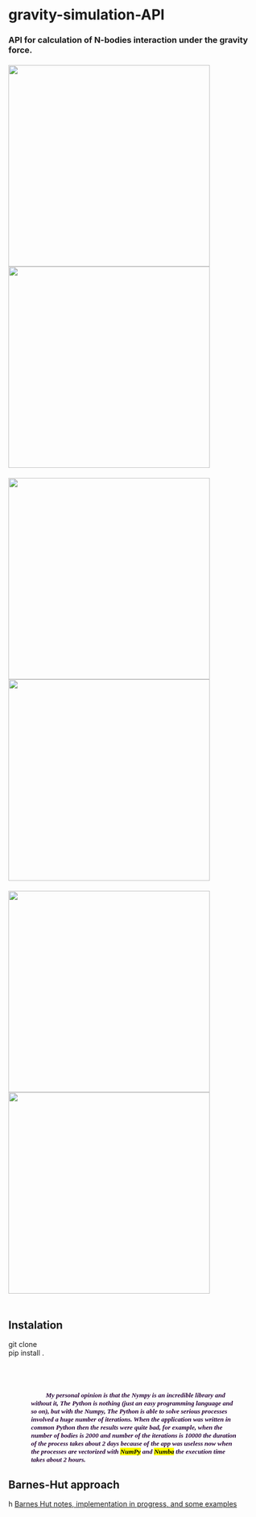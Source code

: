 
<h1>gravity-simulation-API </h1>
<h3  face = "Times New Roma" color='#270336'  >
  API for  calculation of N-bodies interaction under the gravity force.
<br> <br>
       
   <img height="400" width="400" src="https://daodavid.github.io/gravity-simulation/resources/gift-generated-examples/b-7.gif">
  <img height="400" width="400" src="https://daodavid.github.io/gravity-simulation/resources/gift-generated-examples/b-11.gif"> 
 <br> <br>
  <img height="400" width="400" src="https://daodavid.github.io/gravity-simulation/resources/gift-generated-examples/b-16.gif">    
  <IMG height="400" width="400" src="https://daodavid.github.io/gravity-simulation/resources/gift-generated-examples/b-100.gif"> 
  <br> <br>
  <img height="400" width="400" src="https://daodavid.github.io/gravity-simulation/resources/gift-generated-examples/201-b.gif">    
  <img height="400" width="400" src="https://daodavid.github.io/gravity-simulation/resources/gift-generated-examples/2550-examples.gif"> 
  <br> <br>   
  <h2>Instalation </h2>
  git clone <br>
  pip install . <br>

<br> <br>
<h5 size="2" id="int-1" style="margin-right: 45px; margin-left: 45px">
<font face="Times New Roma" size="2" color='#270336' >
      &nbsp;&nbsp;&nbsp;&nbsp; &nbsp;&nbsp;&nbsp;&nbsp;My personal opinion is that the  Nympy is an incredible library and without it, The Python is nothing (just an easy programming language and so on), but with the Numpy, The  Python is able to solve serious processes involved a huge number of iterations. When the application was written in common Python then the results were quite bad, for example, when the number of bodies is 2000 and number of the iterations is  10000 the duration of the process takes about 2 days because of the app was useless now when the processes are vectorized with <mark>NumPy</mark> and <mark>Numba</mark> the execution time takes about 2 hours.
    </font>
</h5>   
    
 
   
  


<h2>Barnes-Hut approach</h2>h
<a href='https://github.com/daodavid/gravity-simulation/blob/BarnesHut_notes_and_implementatios/README.md'>Barnes Hut notes, implementation in progress, and some examples </a>
